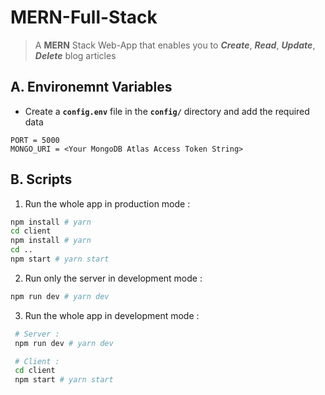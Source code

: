 # **MERN-Full-Stack**

> A **MERN** Stack Web-App that enables you to **_Create_**, **_Read_**, **_Update_**, **_Delete_** blog articles

## **A. Environemnt Variables**

- Create a **`config.env`** file in the **`config/`** directory and add the required data

```env
PORT = 5000
MONGO_URI = <Your MongoDB Atlas Access Token String>
```

## **B. Scripts**

1. Run the whole app in production mode :

```bash
npm install # yarn
cd client
npm install # yarn
cd ..
npm start # yarn start
```

2. Run only the server in development mode :

```bash
npm run dev # yarn dev
```

3. Run the whole app in development mode :

```bash
 # Server :
 npm run dev # yarn dev

 # Client :
 cd client
 npm start # yarn start
```
